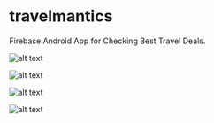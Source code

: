 # travelmantics

Firebase Android App for Checking Best Travel Deals.

![alt text](https://github.com/Buchiexplores/travelmantics/blob/master/Screenshots/Authentication%20Activity.jpg)


![alt text](https://github.com/Buchiexplores/travelmantics/blob/master/Screenshots/Signup%20Activity%20.jpg)


![alt text](https://github.com/Buchiexplores/travelmantics/blob/master/Screenshots/User%20Activity%20.jpg)


![alt text](https://github.com/Buchiexplores/travelmantics/blob/master/Screenshots/Admin%20Acitivity.jpg)



